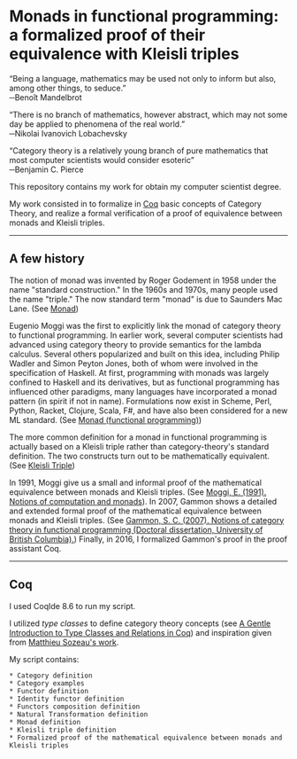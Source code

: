 Monads in functional programming: a formalized proof of their equivalence with Kleisli triples
=======

“Being a language, mathematics may be used not only to inform but also, among other things, to seduce.”  
─Benoît Mandelbrot


“There is no branch of mathematics, however abstract, which may not some day be applied to phenomena of the real world.”  
─Nikolai Ivanovich Lobachevsky


“Category theory is a relatively young branch of pure mathematics that most computer scientists would consider esoteric”  
─Benjamin C. Pierce


This repository contains my work for obtain my computer scientist degree.

My work consisted in to formalize in [Coq](https://coq.inria.fr/) basic concepts
of Category Theory, and realize a formal verification of a proof of equivalence
between monads and Kleisli triples.

---

## A few history

The notion of monad was invented by Roger Godement in 1958 under the name 
"standard construction." In the 1960s and 1970s, many people used the name 
"triple." The now standard term "monad" is due to Saunders Mac Lane.
(See [Monad](https://en.wikipedia.org/wiki/Monad_(category_theory)#Overview))

Eugenio Moggi was the first to explicitly link the monad of category theory to 
functional programming. In earlier work, several computer scientists
had advanced using category theory to provide semantics for the lambda calculus. 
Several others popularized and built on this idea, including Philip Wadler and 
Simon Peyton Jones, both of whom were involved in the specification of Haskell.
At first, programming with monads was largely confined to Haskell and its derivatives, 
but as functional programming has influenced other paradigms, many languages have 
incorporated a monad pattern (in spirit if not in name). 
Formulations now exist in Scheme, Perl, Python, Racket, Clojure, Scala, F#, 
and have also been considered for a new ML standard. 
(See [Monad (functional programming)](https://en.wikipedia.org/wiki/Monad_(functional_programming)))

The more common definition for a monad in functional programming is actually 
based on a Kleisli triple rather than category-theory's standard definition. 
The two constructs turn out to be mathematically equivalent.
(See [Kleisli Triple](https://en.wikipedia.org/wiki/Kleisli_category))

In 1991, Moggi give us a small and informal proof of the mathematical equivalence 
between monads and Kleisli triples. 
(See [Moggi, E. (1991). Notions of computation and monads](https://www.disi.unige.it/person/MoggiE/ftp/ic91.pdf)).
In 2007, Gammon shows a detailed and extended formal proof of the mathematical equivalence 
between monads and Kleisli triples. 
(See [Gammon, S. C. (2007). Notions of category theory in functional programming (Doctoral dissertation, University of British Columbia).](https://open.library.ubc.ca/cIRcle/collections/ubctheses/831/items/1.0080357))
Finally, in 2016, I formalized Gammon's proof in the proof assistant Coq.

---

## Coq

I used CoqIde 8.6 to run my script.

I utilized _type classes_ to define category theory concepts
(see [A Gentle Introduction to Type Classes and Relations in Coq](http://www.labri.fr/perso/casteran/CoqArt/TypeClassesTut/typeclassestut.pdf))
and inspiration given from [Matthieu Sozeau's work](https://www.irif.fr/~sozeau//repos/coq/cat/).

My script contains:

    * Category definition
    * Category examples
    * Functor definition
    * Identity functor definition
    * Functors composition definition
    * Natural Transformation definition
    * Monad definition
    * Kleisli triple definition
    * Formalized proof of the mathematical equivalence between monads and Kleisli triples


